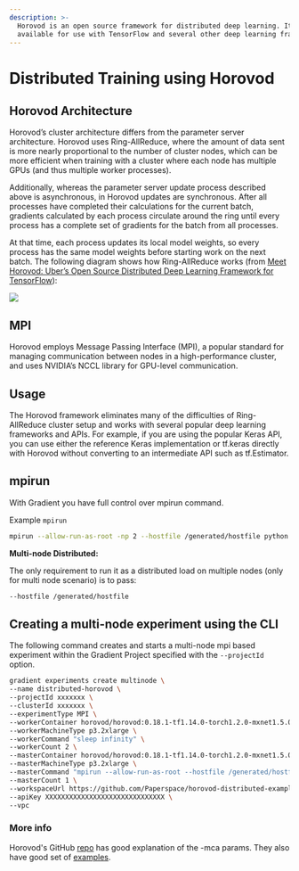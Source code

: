 ```yaml
---
description: >-
  Horovod is an open source framework for distributed deep learning. It is
  available for use with TensorFlow and several other deep learning frameworks
---
```


# Distributed Training using Horovod

## Horovod Architecture

Horovod’s cluster architecture differs from the parameter server architecture. Horovod uses Ring-AllReduce, where the amount of data sent is more nearly proportional to the number of cluster nodes, which can be more efficient when training with a cluster where each node has multiple GPUs \(and thus multiple worker processes\).

Additionally, whereas the parameter server update process described above is asynchronous, in Horovod updates are synchronous. After all processes have completed their calculations for the current batch, gradients calculated by each process circulate around the ring until every process has a complete set of gradients for the batch from all processes.

At that time, each process updates its local model weights, so every process has the same model weights before starting work on the next batch. The following diagram shows how Ring-AllReduce works \(from [Meet Horovod: Uber’s Open Source Distributed Deep Learning Framework for TensorFlow](https://eng.uber.com/horovod/)\):

![](https://d2908q01vomqb2.cloudfront.net/f1f836cb4ea6efb2a0b1b99f41ad8b103eff4b59/2019/08/28/distributed-tensorflow-sagemaker-2.gif)

## MPI 

Horovod employs Message Passing Interface \(MPI\), a popular standard for managing communication between nodes in a high-performance cluster, and uses NVIDIA’s NCCL library for GPU-level communication.

## Usage

The Horovod framework eliminates many of the difficulties of Ring-AllReduce cluster setup and works with several popular deep learning frameworks and APIs. For example, if you are using the popular Keras API, you can use either the reference Keras implementation or tf.keras directly with Horovod without converting to an intermediate API such as tf.Estimator.

## mpirun

With Gradient you have full control over mpirun command.

Example `mpirun`

```bash
mpirun --allow-run-as-root -np 2 --hostfile /generated/hostfile python main.py 
```

**Multi-node Distributed:**

The only requirement to run it as a distributed load on multiple nodes \(only for multi node scenario\) is to pass:

```bash
--hostfile /generated/hostfile
```

## Creating a multi-node experiment using the CLI

The following command creates and starts a multi-node mpi based experiment within the Gradient Project specified with the `--projectId` option.  

```bash
gradient experiments create multinode \
--name distributed-horovod \
--projectId xxxxxxx \
--clusterId xxxxxxx \
--experimentType MPI \
--workerContainer horovod/horovod:0.18.1-tf1.14.0-torch1.2.0-mxnet1.5.0-py3.6 \
--workerMachineType p3.2xlarge \
--workerCommand "sleep infinity" \
--workerCount 2 \
--masterContainer horovod/horovod:0.18.1-tf1.14.0-torch1.2.0-mxnet1.5.0-py3.6 \
--masterMachineType p3.2xlarge \
--masterCommand "mpirun --allow-run-as-root --hostfile /generated/hostfile -bind-to none -map-by slot -mca pml ob1 -mca btl ^openib python main.py"  \
--masterCount 1 \
--workspaceUrl https://github.com/Paperspace/horovod-distributed-example.git \
--apiKey XXXXXXXXXXXXXXXXXXXXXXXXXXXXXX \
--vpc
```

### More info

Horovod's GitHub [repo](https://github.com/uber/horovod/blob/master/docs/running.md) has good explanation of the -mca params. They also have good set of [examples](https://github.com/uber/horovod/tree/master/examples).

